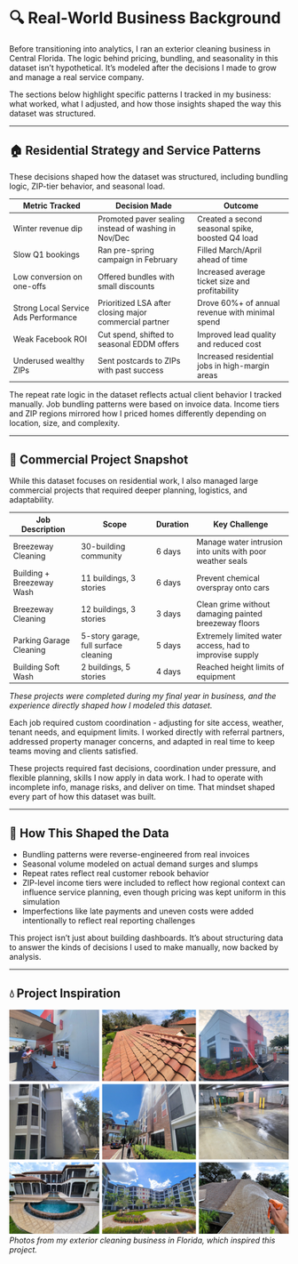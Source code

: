 # 🔍 Real-World Business Background

Before transitioning into analytics, I ran an exterior cleaning business in Central Florida. The logic behind pricing, bundling, and seasonality in this dataset isn’t hypothetical. It’s modeled after the decisions I made to grow and manage a real service company.

The sections below highlight specific patterns I tracked in my business: what worked, what I adjusted, and how those insights shaped the way this dataset was structured.

---

## 🏠 Residential Strategy and Service Patterns

These decisions shaped how the dataset was structured, including bundling logic, ZIP-tier behavior, and seasonal load.

| **Metric Tracked**  | **Decision Made**   | **Outcome**   |
|----------------|------------------|---------------|
| Winter revenue dip         | Promoted paver sealing instead of washing in Nov/Dec           | Created a second seasonal spike, boosted Q4 load      |
| Slow Q1 bookings      | Ran pre-spring campaign in February         | Filled March/April ahead of time        |
| Low conversion on one-offs| Offered bundles with small discounts   | Increased average ticket size and profitability      |
| Strong Local Service Ads Performance  | Prioritized LSA after closing major commercial partner   | Drove 60%+ of annual revenue with minimal spend    |
| Weak Facebook ROI  | Cut spend, shifted to seasonal EDDM offers   | Improved lead quality and reduced cost  |
| Underused wealthy ZIPs     | Sent postcards to ZIPs with past success   | Increased residential jobs in high-margin areas              |

The repeat rate logic in the dataset reflects actual client behavior I tracked manually. Job bundling patterns were based on invoice data. Income tiers and ZIP regions mirrored how I priced homes differently depending on location, size, and complexity.

---

## 🧾 Commercial Project Snapshot

While this dataset focuses on residential work, I also managed large commercial projects that required deeper planning, logistics, and adaptability.

| **Job Description**  | **Scope**   | **Duration** | **Key Challenge**  |
|-----------------|------|--------------|------------------|
| Breezeway Cleaning     | 30-building community    | 6 days       | Manage water intrusion into units with poor weather seals          |
| Building + Breezeway Wash     | 11 buildings, 3 stories    | 6 days       | Prevent chemical overspray onto cars                               |
| Breezeway Cleaning            | 12 buildings, 3 stories    | 3 days       | Clean grime without damaging painted breezeway floors              |
| Parking Garage Cleaning       | 5-story garage, full surface cleaning     | 5 days       | Extremely limited water access, had to improvise supply            |
| Building Soft Wash            | 2 buildings, 5 stories     | 4 days       | Reached height limits of equipment                                 |

*These projects were completed during my final year in business, and the experience directly shaped how I modeled this dataset.*

Each job required custom coordination - adjusting for site access, weather, tenant needs, and equipment limits. I worked directly with referral partners, addressed property manager concerns, and adapted in real time to keep teams moving and clients satisfied.

These projects required fast decisions, coordination under pressure, and flexible planning, skills I now apply in data work. I had to operate with incomplete info, manage risks, and deliver on time. That mindset shaped every part of how this dataset was built.

---

## 🧠 How This Shaped the Data

- Bundling patterns were reverse-engineered from real invoices
- Seasonal volume modeled on actual demand surges and slumps
- Repeat rates reflect real customer rebook behavior
- ZIP-level income tiers were included to reflect how regional context can influence service planning, even though pricing was kept uniform in this simulation
- Imperfections like late payments and uneven costs were added intentionally to reflect real reporting challenges

This project isn’t just about building dashboards. It’s about structuring data to answer the kinds of decisions I used to make manually, now backed by analysis.

---

## 💧 Project Inspiration
![Project photos](../4_Assets/Work_projects_sample.png)  
*Photos from my exterior cleaning business in Florida, which inspired this project.*
